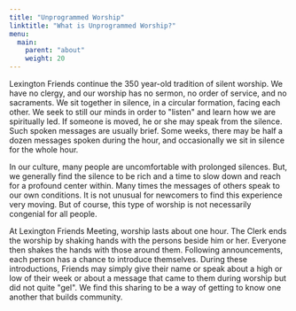 ```yaml
---
title: "Unprogrammed Worship"
linktitle: "What is Unprogrammed Worship?"
menu:
  main:
    parent: "about"
    weight: 20
---
```


Lexington Friends continue the 350 year-old tradition of silent worship.  We
have no clergy, and our worship has no sermon, no order of service, and no
sacraments.  We sit together in silence, in a circular formation, facing each
other.  We seek to still our minds in order to "listen" and learn how we are
spiritually led. If someone is moved, he or she may speak from the silence.
Such spoken messages are usually brief.  Some weeks, there may be half a dozen
messages spoken during the hour, and occasionally we sit in silence for the
whole hour.

In our culture, many people are uncomfortable with prolonged silences.  But,
we generally find the silence to be rich and a time to slow down and reach for
a profound center within.  Many times the messages of others speak to our own
conditions.  It is not unusual for newcomers to find this experience very
moving.  But of course, this type of worship is not necessarily congenial for
all people.

At Lexington Friends Meeting, worship lasts about one hour.  The Clerk ends the
worship by shaking hands with the persons beside him or her.  Everyone then
shakes the hands with those around them.  Following announcements, each person
has a chance to introduce themselves. During these introductions, Friends may
simply give their name or speak about a high or low of their week or about a
message that came to them during worship but did not quite "gel".  We find this
sharing to be a way of getting to know one another that builds community.
